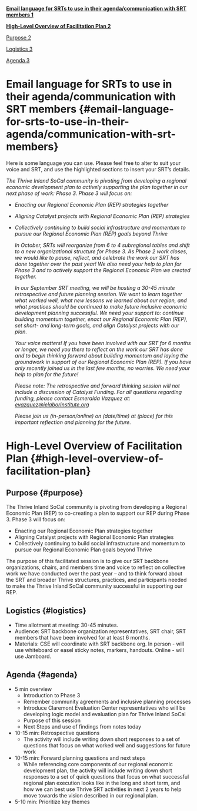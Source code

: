 

[**Email language for SRTs to use in their agenda/communication with SRT members	1**](#email-language-for-srts-to-use-in-their-agenda/communication-with-srt-members)

[**High-Level Overview of Facilitation Plan	2**](#high-level-overview-of-facilitation-plan)

[Purpose	2](#purpose)

[Logistics	3](#logistics)

[Agenda	3](#agenda)

# Email language for SRTs to use in their agenda/communication with SRT members {#email-language-for-srts-to-use-in-their-agenda/communication-with-srt-members}

Here is some language you can use. Please feel free to alter to suit your voice and SRT, and use the highlighted sections to insert your SRT’s details.

*The Thrive Inland SoCal community is pivoting from developing a regional economic development plan to actively supporting the plan together in our next phase of work: Phase 3\. Phase 3 will focus on:*

* *Enacting our Regional Economic Plan (REP) strategies together*  
* *Aligning Catalyst projects with Regional Economic Plan (REP) strategies*  
* *Collectively continuing to build social infrastructure and momentum to pursue our Regional Economic Plan (REP) goals beyond Thrive*   
    
  *In October, SRTs will reorganize from 6 to 4 subregional tables and shift to a new organizational structure for Phase 3\. As Phase 2 work closes, we would like to pause, reflect, and celebrate the work our SRT has done together over the past year\! We also need your help to plan for Phase 3 and to actively support the Regional Economic Plan we created together.*

  *In our September SRT meeting, we will be hosting a 30-45 minute retrospective and future planning session. We want to learn together what worked well, what new lessons we learned about our region, and what practices should be continued to make future inclusive economic development planning successful. We need your support to: continue building momentum together, enact our Regional Economic Plan (REP), set short- and long-term goals, and align Catalyst projects with our plan.*

  *Your voice matters\! If you have been involved with our SRT for 6 months or longer, we need you there to reflect on the work our SRT has done and to begin thinking forward about building momentum and laying the groundwork in support of our Regional Economic Plan (REP). If you have only recently joined us in the last few months, no worries. We need your help to plan for the future\!*


  *Please note: The retrospective and forward thinking session will not include a discussion of Catalyst Funding. For all questions regarding funding, please contact Esmeralda Vazquez at: [evazquez@ielaborinstitute.org](mailto:evazquez@ielaborinstitute.org)* 

  *Please join us (in-person/online) on (date/time) at (place) for this important reflection and planning for the future.*

# High-Level Overview of Facilitation Plan  {#high-level-overview-of-facilitation-plan}

## Purpose {#purpose}

The Thrive Inland SoCal community is pivoting from developing a Regional Economic Plan (REP) to co-creating a plan to support our REP during Phase 3\. Phase 3 will focus on:

* Enacting our Regional Economic Plan strategies together  
* Aligning Catalyst projects with Regional Economic Plan strategies  
* Collectively continuing to build social infrastructure and momentum to pursue our Regional Economic Plan goals beyond Thrive 

The purpose of this facilitated session is to give our SRT backbone organizations, chairs, and members time and voice to reflect on collective work we have conducted over the past year – and to think forward about the SRT and broader Thrive structures, practices, and participants needed to make the Thrive Inland SoCal community successful in supporting our REP.

## Logistics {#logistics}

* Time allotment at meeting: 30-45 minutes.   
* Audience: SRT backbone organization representatives, SRT chair, SRT members that have been involved for at least 6 months.  
* Materials: CSE will coordinate with SRT backbone org. In person \- will use whiteboard or easel sticky notes, markers, handouts. Online \- will use Jamboard. 

## Agenda {#agenda}

- 5 min overview  
  - Introduction to Phase 3  
  - Remember community agreements and inclusive planning processes  
  - Introduce Claremont Evaluation Center representatives who will be developing logic model and evaluation plan for Thrive Inland SoCal  
  - Purpose of this session  
  - Next Steps and use of findings from notes today  
- 10-15 min: Retrospective questions  
  - The activity will include writing down short responses to a set of questions that focus on what worked well and suggestions for future work  
- 10-15 min: Forward planning questions and next steps  
  - While referencing core components of our regional economic development plan, the activity will include writing down short responses to a set of quick questions that focus on what successful regional plan execution looks like in the long and short term, and how we can best use Thrive SRT activities in next 2 years to help move towards the vision described in our regional plan.  
- 5-10 min: Prioritize key themes